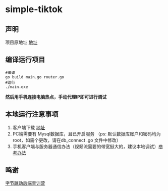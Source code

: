 # simple-tiktok

## 声明 

项目原地址 [地址](https://gitee.com/where-know-return/simple-tiktok)

## 编译运行项目
```shell
#编译
go build main.go router.go
#运行
./main.exe
```

**然后用手机连接电脑热点，手动代理IP即可进行调试** 

## 本地运行注意事项

1.  客户端下载 [地址](https://bytedance.feishu.cn/docs/doccnM9KkBAdyDhg8qaeGlIz7S7) 
2. PC端需要有 Mysql数据库，且已开启服务 （ps: 默认数据库账户和密码均为 root，如需个更改，请在db_connect .go 文件中修改）
3. 手机客户端与服务器通信办法（视频流需要的带宽挺大的，建议本地调试）[参考办法](https://juejin.cn/post/7096857967747661831)

## 鸣谢 

[字节跳动后端青训营](https://youthcamp.bytedance.com/) 